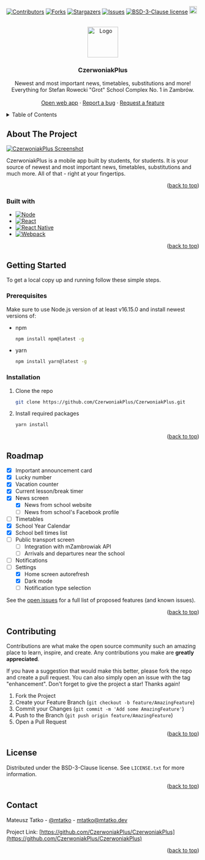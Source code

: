 [![Contributors][contributors-shield]][contributors-url]
[![Forks][forks-shield]][forks-url]
[![Stargazers][stars-shield]][stars-url]
[![Issues][issues-shield]][issues-url]
[![BSD-3-Clause license][license-shield]][license-url]
<a href="https://eva.design"><img src="https://i.imgur.com/oMcxwZ0.png" alt="Eva Design System" height="20px" /></a>

<!-- PROJECT LOGO -->
<br />
<div align="center">
  <a href="https://github.com/CzerwoniakPlus/CzerwoniakPlus">
    <img src="https://lydia.czerwoniakplus.pl/assets/CzerwoniakPlus/CzerwoniakPlus-circle.png"  alt="Logo" width="80" height="80">
  </a>

<h3 align="center">CzerwoniakPlus</h3>

  <p align="center">
    Newest and most important news, timetables, substitutions and more!<br/>
    Everything for Stefan Rowecki "Grot" School Complex No. 1 in Zambrów.
    <br />
    <br />
    <a href="https://czerwoniakplus.pl">Open web app</a>
    ·
    <a href="https://github.com/CzerwoniakPlus/CzerwoniakPlus/issues">Report a bug</a>
    ·
    <a href="https://github.com/CzerwoniakPlus/CzerwoniakPlus/issues">Request a feature</a>
  </p>
</div>

<!-- TABLE OF CONTENTS -->
<details>
  <summary>Table of Contents</summary>
  <ol>
    <li>
      <a href="#about-the-project">About the project</a>
      <ul>
        <li><a href="#built-with">Built with</a></li>
      </ul>
    </li>
    <li>
      <a href="#getting-started">Getting started</a>
      <ul>
        <li><a href="#prerequisites">Prerequisites</a></li>
        <li><a href="#installation">Installation</a></li>
      </ul>
    </li>
    <li><a href="#roadmap">Roadmap</a></li>
    <li><a href="#contributing">Contributing</a></li>
    <li><a href="#license">License</a></li>
    <li><a href="#contact">Contact</a></li>
  </ol>
</details>

<!-- ABOUT THE PROJECT -->

## About The Project

[![CzerwoniakPlus Screenshot][product-screenshot]](https://czerwoniakplus.pl)

CzerwoniakPlus is a mobile app built by students, for students. It is your source of newest and most important news, timetables, substitutions and much more. All of that - right at your fingertips.

<p align="right">(<a href="#readme-top">back to top</a>)</p>

### Built with

- [![Node][node.js]][node-url]
- [![React][react.js]][react-url]
- [![React Native][react-native]][react-native-url]
- [![Webpack][webpack]][webpack-url]

<p align="right">(<a href="#readme-top">back to top</a>)</p>

<!-- GETTING STARTED -->

## Getting Started

To get a local copy up and running follow these simple steps.

### Prerequisites

Make sure to use Node.js version of at least v16.15.0 and install newest versions of:

- npm

  ```sh
  npm install npm@latest -g
  ```

- yarn

  ```sh
  npm install yarn@latest -g
  ```

### Installation

1. Clone the repo

   ```sh
   git clone https://github.com/CzerwoniakPlus/CzerwoniakPlus.git
   ```

2. Install required packages

   ```sh
   yarn install
   ```

<p align="right">(<a href="#readme-top">back to top</a>)</p>

<!-- ROADMAP -->

## Roadmap

- [x] Important announcement card
- [x] Lucky number
- [x] Vacation counter
- [x] Current lesson/break timer
- [x] News screen
  - [x] News from school website
  - [ ] News from school's Facebook profile
- [ ] Timetables
- [x] School Year Calendar
- [x] School bell times list
- [ ] Public transport screen
  - [ ] Integration with mZambrowiak API
  - [ ] Arrivals and departures near the school
- [ ] Notifications
- [ ] Settings
  - [x] Home screen autorefresh
  - [x] Dark mode
  - [ ] Notification type selection

See the [open issues](https://github.com/CzerwoniakPlus/CzerwoniakPlus/issues) for a full list of proposed features (and known issues).

<p align="right">(<a href="#readme-top">back to top</a>)</p>

<!-- CONTRIBUTING -->

## Contributing

Contributions are what make the open source community such an amazing place to learn, inspire, and create. Any contributions you make are **greatly appreciated**.

If you have a suggestion that would make this better, please fork the repo and create a pull request. You can also simply open an issue with the tag "enhancement".
Don't forget to give the project a star! Thanks again!

1. Fork the Project
2. Create your Feature Branch (`git checkout -b feature/AmazingFeature`)
3. Commit your Changes (`git commit -m 'Add some AmazingFeature'`)
4. Push to the Branch (`git push origin feature/AmazingFeature`)
5. Open a Pull Request

<p align="right">(<a href="#readme-top">back to top</a>)</p>

<!-- LICENSE -->

## License

Distributed under the BSD-3-Clause license. See `LICENSE.txt` for more information.

<p align="right">(<a href="#readme-top">back to top</a>)</p>

<!-- CONTACT -->

## Contact

Mateusz Tatko - [@mtatko](https://linkedin.com/in/mtatko) - mtatko@mtatko.dev

Project Link: [https://github.com/CzerwoniakPlus/CzerwoniakPlus](https://github.com/CzerwoniakPlus/CzerwoniakPlus)

<p align="right">(<a href="#readme-top">back to top</a>)</p>

<!-- MARKDOWN LINKS & IMAGES -->
<!-- https://www.markdownguide.org/basic-syntax/#reference-style-links -->

[contributors-shield]: https://img.shields.io/github/contributors/CzerwoniakPlus/CzerwoniakPlus.svg?style=for-the-badge
[contributors-url]: https://github.com/CzerwoniakPlus/CzerwoniakPlus/graphs/contributors
[forks-shield]: https://img.shields.io/github/forks/CzerwoniakPlus/CzerwoniakPlus.svg?style=for-the-badge
[forks-url]: https://github.com/CzerwoniakPlus/CzerwoniakPlus/network/members
[stars-shield]: https://img.shields.io/github/stars/CzerwoniakPlus/CzerwoniakPlus.svg?style=for-the-badge
[stars-url]: https://github.com/CzerwoniakPlus/CzerwoniakPlus/stargazers
[issues-shield]: https://img.shields.io/github/issues/CzerwoniakPlus/CzerwoniakPlus.svg?style=for-the-badge
[issues-url]: https://github.com/CzerwoniakPlus/CzerwoniakPlus/issues
[license-shield]: https://img.shields.io/github/license/CzerwoniakPlus/CzerwoniakPlus.svg?style=for-the-badge
[license-url]: https://github.com/CzerwoniakPlus/CzerwoniakPlus/blob/master/LICENSE.txt
[product-screenshot]: https://lydia.czerwoniakplus.pl/assets/CzerwoniakPlus/CzerwoniakPlus-Web-Mockup.png

<!---->

[node.js]: https://img.shields.io/badge/-Node.js-333333?style=for-the-badge&logo=node.js
[node-url]: https://nodejs.org/
[react.js]: https://img.shields.io/badge/React-20232A?style=for-the-badge&logo=react&logoColor=61DAFB
[react-url]: https://reactjs.org/
[react-native]: https://img.shields.io/badge/-React%20Native-%2320232a?style=for-the-badge&logo=react
[react-native-url]: https://reactnative.dev/
[webpack]: https://img.shields.io/badge/Webpack-2ea44f?style=for-the-badge&logo=webpack&logoColor=ffffff
[webpack-url]: https://webpack.js.org/
